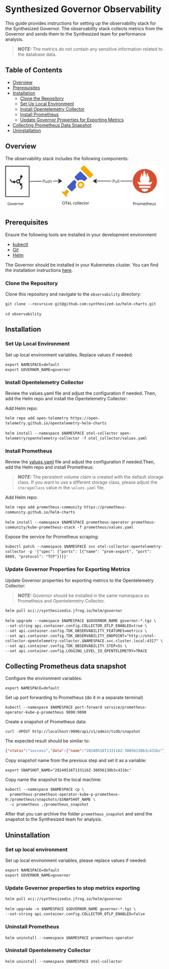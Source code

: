 # Synthesized Governor Observability

This guide provides instructions for setting up the observability stack for the Synthesized Governor. The observability stack collects metrics from the Governor and sends them to the Synthesized team for performance analysis.

> **_NOTE:_**  The metrics do not contain any sensitive information related to the database data.

## Table of Contents

- [Overview](#overview)
- [Prerequisites](#prerequisites)
- [Installation](#installation)
    - [Clone the Repository](#clone-the-repository)
    - [Set Up Local Environment](#set-up-local-environment)
    - [Install Opentelemetry Collector](#install-opentelemetry-collector)
    - [Install Prometheus](#install-prometheus)
    - [Update Governor Properties for Exporting Metrics](#update-governor-properties-for-exporting-metrics)
- [Collecting Prometheus Data Snapshot](#collecting-prometheus-data-snapshot)
- [Uninstallation](#uninstallation)

## Overview

The observability stack includes the following components:

![architecture.png](architecture.png)

## Prerequisites

Ensure the following tools are installed in your development environment:

- [kubectl](https://kubernetes.io/docs/reference/kubectl/overview/)
- [Git](https://git-scm.com/book/en/v2/Getting-Started-Installing-Git)
- [Helm](https://helm.sh/)

The Governor should be installed in your Kubernetes cluster. You can find the installation instructions [here](https://docs.synthesized.io/governor/latest/deployment/helm).

### Clone the Repository

Clone this repository and navigate to the `observability` directory:

```shell
git clone --recursive git@github.com:synthesized-io/helm-charts.git

cd observability
```

## Installation

### Set Up Local Environment

Set up local environment variables. Replace values if needed:

```shell
export NAMESPACE=default
export GOVERNOR_NAME=governor
```

### Install Opentelemetry Collector

Review the values.yaml file and adjust the configuration if needed. Then, add the Helm repo and install the Opentelemetry Collector:

Add Helm repo:
```shell
helm repo add open-telemetry https://open-telemetry.github.io/opentelemetry-helm-charts

helm install --namespace $NAMESPACE otel-collector open-telemetry/opentelemetry-collector -f otel_collector/values.yaml
```

### Install Prometheus

Review the [values.yaml](./prometheus/values.yaml) file and adjust the configuration if needed.Then, add the Helm repo and install Prometheus:

> **_NOTE:_**  The persistent volume claim is created with the default storage class. If you want to use a different storage class, please adjust the `storageClass` value in the `values.yaml` file.

Add Helm repo:
```shell
helm repo add prometheus-community https://prometheus-community.github.io/helm-charts

helm install --namespace $NAMESPACE prometheus-operator prometheus-community/kube-prometheus-stack -f prometheus/values.yaml
```

Expose the service for Prometheus scraping:
```shell
kubectl patch --namespace $NAMESPACE svc otel-collector-opentelemetry-collector -p '{"spec": {"ports": [{"name": "prom-export", "port": 8889, "protocol": "TCP"}]}}'
```

### Update Governor Properties for Exporting Metrics

Update Governor properties for exporting metrics to the Opentelemetry Collector:

> **_NOTE:_**  Governor should be installed in the same namespace as Prometheus and Opentelemetry Collector.

```shell
helm pull oci://synthesizedio.jfrog.io/helm/governor

helm upgrade --namespace $NAMESPACE $GOVERNOR_NAME governor-*.tgz \
--set-string api.container.config.COLLECTOR_OTLP_ENABLED=true \
--set api.container.config.TDK_OBSERVABILITY_FEATURES=metrics \
--set api.container.config.TDK_OBSERVABILITY_ENDPOINT="http://otel-collector-opentelemetry-collector.$NAMESPACE.svc.cluster.local:4317" \
--set api.container.config.TDK_OBSERVABILITY_STEP=5s \
--set api.container.config.LOGGING_LEVEL_IO_OPENTELEMETRY=TRACE
```

## Collecting Prometheus data snapshot

Configure the environment variables:
```shell
export NAMESPACE=default
```

Set up port forwarding to Prometheus (do it in a separate terminal)
```shell
kubectl --namespace $NAMESPACE port-forward service/prometheus-operator-kube-p-prometheus 9090:9090
```

Create a snapshot of Prometheus data:
```shell
curl -XPOST http://localhost:9090/api/v1/admin/tsdb/snapshot
```

The expected result should be similar to:
```json
{"status":"success","data":{"name":"20240516T133116Z-30856130b3c431bc"}}
```

Copy snapshot name from the previous step and set it as a variable:
```shell
export SNAPSHOT_NAME="20240516T133116Z-30856130b3c431bc"
```

Copy name the snapshot to the local machine:
```shell
kubectl --namespace $NAMESPACE cp \
  prometheus-prometheus-operator-kube-p-prometheus-0:/prometheus/snapshots/$SNAPSHOT_NAME \
  -c prometheus ./prometheus_snapshot
```

After that you can archive the folder `prometheus_snapshot` and send the snapshot to the Synthesized team for analysis.

## Uninstallation

### Set up local environment

Set up local environment variables, please replace values if needed:

```shell
export NAMESPACE=default
export GOVERNOR_NAME=governor
```

### Update Governor properties to stop metrics exporting

```shell
helm pull oci://synthesizedio.jfrog.io/helm/governor

helm upgrade -n $NAMESPACE $GOVERNOR_NAME governor-*.tgz \
--set-string api.container.config.COLLECTOR_OTLP_ENABLED=false
```

### Uninstall Prometheus

```shell
helm uninstall --namespace $NAMESPACE prometheus-operator
```

### Uninstall Opentelemetry Collector

```shell
helm uninstall --namespace $NAMESPACE otel-collector
```
